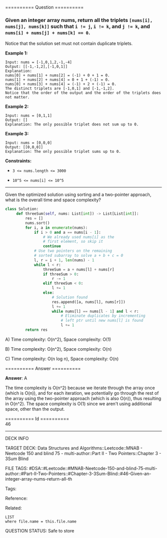 ========== Question ==========  

### Given an integer array nums, return all the triplets `[nums[i], nums[j], nums[k]]` such that `i != j`, `i != k`, and `j != k`, and `nums[i] + nums[j] + nums[k] == 0`.

Notice that the solution set must not contain duplicate triplets.

**Example 1:**

```
Input: nums = [-1,0,1,2,-1,-4]
Output: [[-1,-1,2],[-1,0,1]]
Explanation:
nums[0] + nums[1] + nums[2] = (-1) + 0 + 1 = 0.
nums[1] + nums[2] + nums[4] = 0 + 1 + (-1) = 0.
nums[0] + nums[3] + nums[4] = (-1) + 2 + (-1) = 0.
The distinct triplets are [-1,0,1] and [-1,-1,2].
Notice that the order of the output and the order of the triplets does not matter.
```

**Example 2:**

```
Input: nums = [0,1,1]
Output: []
Explanation: The only possible triplet does not sum up to 0.
```

**Example 3:**

```
Input: nums = [0,0,0]
Output: [[0,0,0]]
Explanation: The only possible triplet sums up to 0.
```

**Constraints:**

- `3 <= nums.length <= 3000`

- `10^5 <= nums[i] <= 10^5`

---

Given the optimized solution using sorting and a two-pointer approach, what is
the overall time and space complexity?

```python
class Solution:
     def threeSum(self, nums: List[int]) -> List[List[int]]:
         res = []
         nums.sort()
         for i, a in enumerate(nums):
             if i > 0 and a == nums[i - 1]:
                 # We already used nums[i] as the
                 # first element, so skip it
                 continue
             # Use two pointers on the remaining
             # sorted subarray to solve a + b + c = 0
             l, r = i + 1, len(nums) - 1
             while l < r:
                 threeSum = a + nums[l] + nums[r]
                 if threeSum > 0:
                     r -= 1
                 elif threeSum < 0:
                     l += 1
                 else:
                     # Solution found
                     res.append([a, nums[l], nums[r]])
                     l += 1
                     while nums[l] == nums[l - 1] and l < r:
                         # Eliminate duplicates by incrementing
                         # left ptr until new nums[l] is found
                         l += 1
         return res
```

A) Time complexity: O(n^2), Space complexity: O(1)

B) Time complexity: O(n^2), Space complexity: O(n)

C) Time complexity: O(n log n), Space complexity: O(n)  

========== Answer ==========  

**Answer**: A

The time complexity is O(n^2) because we iterate through the array once (which
is O(n)), and for each iteration, we potentially go through the rest of the
array using the two-pointer approach (which is also O(n)), thus resulting in
O(n^2). The space complexity is O(1) since we aren't using additional space,
other than the output.

========== Id ==========  
46

---

DECK INFO

TARGET DECK: Data Structures and Algorithms::Leetcode::MNAB - Neetcode 150 and blind 75 - multi-author::Part II - Two Pointers::Chapter 3 - 3Sum Blind

FILE TAGS: #DSA::#Leetcode::#MNAB-Neetcode-150-and-blind-75-multi-author::#Part-II-Two-Pointers::#Chapter-3-3Sum-Blind::#46-Given-an-integer-array-nums-return-all-th

Tags:

Reference:

Related:

```dataview
LIST
where file.name = this.file.name
```
QUESTION STATUS: Safe to store
